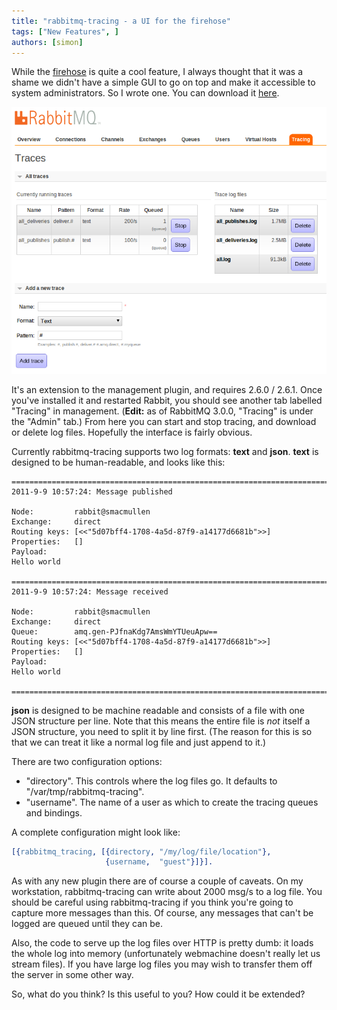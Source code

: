 ```yaml
---
title: "rabbitmq-tracing - a UI for the firehose"
tags: ["New Features", ]
authors: [simon]
---
```


While the [firehose](/docs/firehose) is quite a cool feature, I always thought that it was a shame we didn't have a simple GUI to go on top and make it accessible to system administrators. So I wrote one. You can download it [here](https://www.rabbitmq.com/releases/plugins/v2.6.1-tracing-preview/rabbitmq_tracing-2.6.1.ez).

<!-- truncate -->

![](tracing.png)

It's an extension to the management plugin, and requires 2.6.0 / 2.6.1. Once you've installed it and restarted Rabbit, you should see another tab labelled "Tracing" in management. (**Edit:** as of RabbitMQ 3.0.0, "Tracing" is under the "Admin" tab.) From here you can start and stop tracing, and download or delete log files. Hopefully the interface is fairly obvious.

Currently rabbitmq-tracing supports two log formats: **text** and **json**. **text** is designed to be human-readable, and looks like this:

```
================================================================================
2011-9-9 10:57:24: Message published

Node:         rabbit@smacmullen
Exchange:     direct
Routing keys: [<<"5d07bff4-1708-4a5d-87f9-a14177d6681b">>]
Properties:   []
Payload: 
Hello world

================================================================================
2011-9-9 10:57:24: Message received

Node:         rabbit@smacmullen
Exchange:     direct
Queue:        amq.gen-PJfnaKdg7AmsWmYTUeuApw==
Routing keys: [<<"5d07bff4-1708-4a5d-87f9-a14177d6681b">>]
Properties:   []
Payload: 
Hello world

================================================================================
```

**json** is designed to be machine readable and consists of a file with one JSON structure per line. Note that this means the entire file is *not* itself a JSON structure, you need to split it by line first. (The reason for this is so that we can treat it like a normal log file and just append to it.)

There are two configuration options:

* "directory". This controls where the log files go. It defaults to "/var/tmp/rabbitmq-tracing".
* "username". The name of a user as which to create the tracing queues and bindings.

A complete configuration might look like:

```erlang
[{rabbitmq_tracing, [{directory, "/my/log/file/location"},
                     {username,  "guest"}]}].
```

As with any new plugin there are of course a couple of caveats. On my workstation, rabbitmq-tracing can write about 2000 msg/s to a log file. You should be careful using rabbitmq-tracing if you think you're going to capture more messages than this. Of course, any messages that can't be logged are queued until they can be.

Also, the code to serve up the log files over HTTP is pretty dumb: it loads the whole log into memory (unfortunately webmachine doesn't really let us stream files). If you have large log files you may wish to transfer them off the server in some other way.

So, what do you think? Is this useful to you? How could it be extended?
